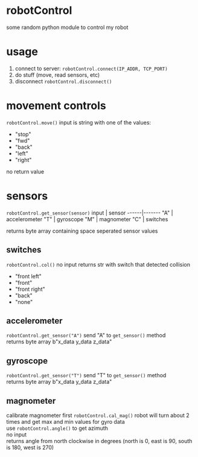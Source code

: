 # robotControl
some random python module to control my robot

# usage
1. connect to server: `robotControl.connect(IP_ADDR, TCP_PORT)`
1. do stuff (move, read sensors, etc)
1. disconnect `robotControl.disconnect()`

# movement controls
`robotControl.move()`
input is string with one of the values: 
* "stop"
* "fwd"
* "back"
* "left"
* "right"  

no return value

# sensors
`robotControl.get_sensor(sensor)`
input | sensor
------|-------
"A" | accelerometer
"T" | gyroscope
"M" | magnometer
"C" | switches  

returns byte array containing space seperated sensor values
## switches
`robotControl.col()`
no input
returns str with switch that detected collision
* "front left"
* "front"
* "front right"
* "back"
* "none"
## accelerometer
`robotControl.get_sensor("A")`
send "A" to `get_sensor()` method  
returns byte array b"x_data y_data z_data" 
## gyroscope
`robotControl.get_sensor("T")`
send "T" to `get_sensor()` method  
returns byte array b"x_data y_data z_data" 
## magnometer
calibrate magnometer first `robotControl.cal_mag()`
robot will turn about 2 times and get max and min values for gyro data  
use `robotControl.angle()` to get azimuth  
no input  
returns angle from north clockwise in degrees (north is 0, east is 90, south is 180, west is 270)  

